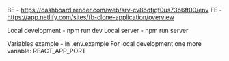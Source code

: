 BE - https://dashboard.render.com/web/srv-cv8bdtjqf0us73b6ft00/env
FE - https://app.netlify.com/sites/fb-clone-application/overview

Local development - npm run dev
Local server - npm run server

Variables example - in .env.example
For local development one more variable: REACT_APP_PORT
